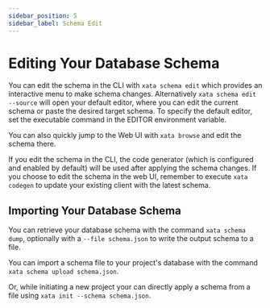 ```yaml
---
sidebar_position: 5
sidebar_label: Schema Edit
---
```


# Editing Your Database Schema

You can edit the schema in the CLI with `xata schema edit` which provides an interactive menu to make schema changes. Alternatively `xata schema edit --source` will open your default editor, where you can edit the current schema or paste the desired target schema. To specify the default editor, set the executable command in the EDITOR environment variable.

You can also quickly jump to the Web UI with `xata browse` and edit the schema there.

If you edit the schema in the CLI, the code generator (which is configured and enabled by default) will be used after applying the schema changes. If you choose to edit the schema in the web UI, remember to execute `xata codegen` to update your existing client with the latest schema.

## Importing Your Database Schema

You can retrieve your database schema with the command `xata schema dump`, optionally with a `--file schema.json` to write the output schema to a file.

You can import a schema file to your project's database with the command `xata schema upload schema.json`.

Or, while initiating a new project your can directly apply a schema from a file using `xata init --schema schema.json`.
